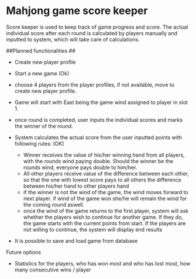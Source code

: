 # Mahjong game score keeper #

Score keeper is used to keep track of game progress and score. The actual individual score after each round is calculated by players manually and inputted to system, which will take care of calculations.

##Planned functionalities ##
* Create new player profile

* Start a new game (Ok)
* choose 4 players from the player profiles, if not available, move to create new player profile. 
* Game will start with East being the game  wind assigned to player in slot 1.
* once round is completed, user inputs the individual scores and marks the winner of the round.
* System calculates the actual score from the user inputted points with following rules: (OK)
  * Winner receives the value of his/her winning hand from all players, with the rounds wind paying double. Should the winner be the rounds wind, everyone pays double to him/her.
  * All other players receive value of the difference between each other, so that the one with lowest score pays to all others the difference between his/her hand to other players hand
  * if the winner is not the wind of the game, the wind moves forward to next player. if wind of the game won she/he will remain the wind for the coming round aswell.	 
  * once the wind of the game returns to the first player, system will ask whether the players wish to continue for another game. If they do, the game starts with the current points from start. If the players are not willing to continue, the system will display end results
* It is possible to save and load game from database


Future options
* Statistics for the players, who has won most and who has lost most, how many consecutive wins / player
